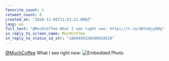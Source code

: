 ```yaml
---
favorite_count: 1
retweet_count: 0
created_at: "2018-11-08T11:53:22.000Z"
lang: en
full_text: "@MuchCoffee What I see right now: https://t.co/dKVnOjy08q"
in_reply_to_screen_name: MuchCoffee
in_reply_to_status_id_str: "1060499328496619520"
---
```


[@MuchCoffee](https://twitter.com/MuchCoffee) What I see right now:
![Embedded Photo](https://twitter-media-coderbyheart.s3.eu-north-1.amazonaws.com/1060500523378503680-DrenmTcWoAElDw0.jpg)
